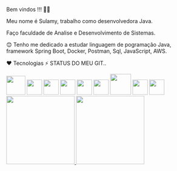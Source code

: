 Bem vindos !!! 👩‍💻

Meu nome é Sulamy, trabalho como desenvolvedora Java.


 Faço faculdade de  Analise e Desenvolvimento de Sistemas.


😊 Tenho me dedicado a estudar linguagem de pogramação Java, framework Spring Boot, Docker, Postman, Sql, JavaScript, AWS.



♥️ Tecnologias   ⚡ STATUS DO MEU GIT..

<img src="https://cdn.jsdelivr.net/gh/devicons/devicon/icons/java/java-original.svg" width="50" height="50"/> 
<img src="https://cdn.jsdelivr.net/gh/devicons/devicon/icons/spring/spring-original.svg" width="40" height="40"/>
<img src="https://cdn.jsdelivr.net/gh/devicons/devicon/icons/mysql/mysql-original.svg" width="40" height="40"/>
<img src="https://cdn.jsdelivr.net/gh/devicons/devicon/icons/git/git-original.svg" width="40" height="40"/>
<img src="https://cdn.jsdelivr.net/gh/devicons/devicon/icons/github/github-original.svg" width="40" height="40"/>
<img src="https://cdn.jsdelivr.net/gh/devicons/devicon/icons/css3/css3-original.svg" width="40" height="40"/>
<img src="https://cdn.jsdelivr.net/gh/devicons/devicon/icons/docker/docker-original.svg" width="55" height="55"/>
<img src="https://cdn.jsdelivr.net/gh/devicons/devicon/icons/html5/html5-original.svg" width="40" height="40"/>         
<img src="https://cdn.jsdelivr.net/gh/devicons/devicon/icons/nodejs/nodejs-original.svg" width="40" height="40"/>          





<div>
<a href="https://github.com/seu-usuário-aqui">
<img height="180em" src="https://github-readme-stats.vercel.app/api/top-langs/?username=sulamylobato&layout=compact&langs_count=7&theme=dracula"/>
<img height="180em" src="https://github-readme-stats.vercel.app/api?username=sulamylobato&show_icons=true&theme=dracula&include_all_commits=true&count_private=true"/>
</div>
  

